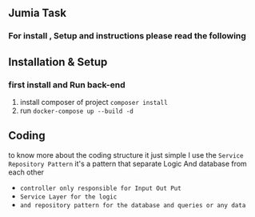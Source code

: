 ## Jumia Task

### For install , Setup and instructions please read the following 


## Installation & Setup
### first install and Run back-end
 1. install composer of project `composer install` 
 2. run `docker-compose up --build -d`

    
## Coding
to know more about the coding structure it just simple I use the `Service Repository Pattern` it's a pattern that 
separate Logic And database from each other
- `controller only responsible for Input Out Put`
- `Service Layer for the logic`
- `and repository pattern for the database and queries or any data `
